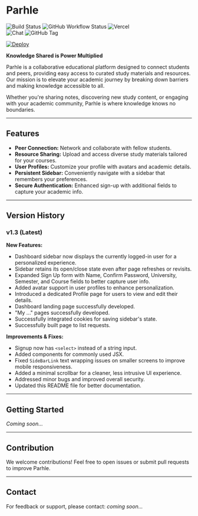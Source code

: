 # Parhle
![Build Status](https://img.shields.io/github/actions/workflow/status/TheAM01/parhle/ci.yaml?branch=main)
![GitHub Workflow Status](https://github.com/TheAM01/parhle/actions/workflows/ci.yaml/badge.svg)
![Vercel](https://vercelbadge.vercel.app/api/theam01/parhle)  
![Chat](https://img.shields.io/discord/866452029948821537)
![GitHub Tag](https://img.shields.io/github/v/tag/TheAM01/parhle)

[![Deploy](https://img.shields.io/badge/Live%20Site-parhle.mueed.xyz-0C7DFF?style=for-the-badge&logo=vercel&logoColor=white)](https://parhle.mueed.xyz)

**Knowledge Shared is Power Multiplied**

Parhle is a collaborative educational platform designed to connect students and peers, providing easy access to curated study materials and resources. Our mission is to elevate your academic journey by breaking down barriers and making knowledge accessible to all.

Whether you're sharing notes, discovering new study content, or engaging with your academic community, Parhle is where knowledge knows no boundaries.

---

## Features

- **Peer Connection:** Network and collaborate with fellow students.
- **Resource Sharing:** Upload and access diverse study materials tailored for your courses.
- **User Profiles:** Customize your profile with avatars and academic details.
- **Persistent Sidebar:** Conveniently navigate with a sidebar that remembers your preferences.
- **Secure Authentication:** Enhanced sign-up with additional fields to capture your academic info.

---

## Version History

### v1.3 (Latest)

**New Features:**
- Dashboard sidebar now displays the currently logged-in user for a personalized experience.
- Sidebar retains its open/close state even after page refreshes or revisits.
- Expanded Sign Up form with Name, Confirm Password, University, Semester, and Course fields to better capture user info.
- Added avatar support in user profiles to enhance personalization.
- Introduced a dedicated Profile page for users to view and edit their details.
- Dashboard landing page successfully developed.
- "My ..." pages successfully developed.
- Successfully integrated cookies for saving sidebar's state.
- Successfully built page to list requests.

**Improvements & Fixes:**
- Signup now has `<select>` instead of a string input.
- Added components for commonly used JSX.
- Fixed `SideBarLink` text wrapping issues on smaller screens to improve mobile responsiveness.
- Added a minimal scrollbar for a cleaner, less intrusive UI experience.
- Addressed minor bugs and improved overall security.
- Updated this README file for better documentation.

---

## Getting Started

*Coming soon...*

---

## Contribution

We welcome contributions! Feel free to open issues or submit pull requests to improve Parhle.

---

## Contact

For feedback or support, please contact: *coming soon...*
